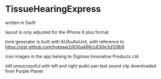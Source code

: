 # TissueHearingExpress

written in Swift

layout is only adjusted for the iPhone 8 plus format

tone generator is built with AUAudioUnit, with reference to https://gist.github.com/hotpaw2/630a466cc830e3d129b9

icon images in the app belong to Digimax Innovative Products Ltd

still unsuccessful with left and right audio pan
test sound clip downloaded from Purple Planet

